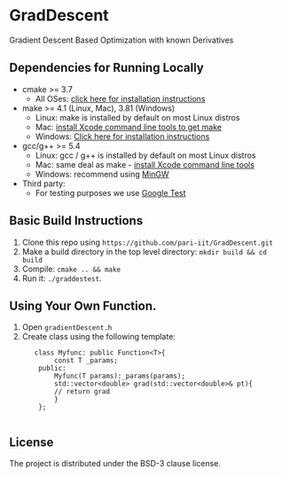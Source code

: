 # GradDescent
Gradient Descent Based Optimization with known Derivatives


## Dependencies for Running Locally

* cmake >= 3.7
  * All OSes: [click here for installation instructions](https://cmake.org/install/)
* make >= 4.1 (Linux, Mac), 3.81 (Windows)
  * Linux: make is installed by default on most Linux distros
  * Mac: [install Xcode command line tools to get make](https://developer.apple.com/xcode/features/)
  * Windows: [Click here for installation instructions](http://gnuwin32.sourceforge.net/packages/make.htm)
* gcc/g++ >= 5.4
  * Linux: gcc / g++ is installed by default on most Linux distros
  * Mac: same deal as make - [install Xcode command line tools](https://developer.apple.com/xcode/features/)
  * Windows: recommend using [MinGW](http://www.mingw.org/)
* Third party:
  * For testing purposes we use [Google Test](https://github.com/google/googletest)

## Basic Build Instructions

1. Clone this repo using `https://github.com/pari-iit/GradDescent.git`
2. Make a build directory in the top level directory: `mkdir build && cd build`
3. Compile: `cmake .. && make`
4. Run it: `./graddestest`.

## Using Your Own Function. 

1. Open `gradientDescent.h`
2. Create class using the following template:
    ```template<typename T>
       class Myfunc: public Function<T>{
            const T _params;
        public:
            Myfunc(T params):_params(params);
            std::vector<double> grad(std::vector<double>& pt){
            // return grad
            }
        };
        
## License

The project is distributed under the BSD-3 clause license.